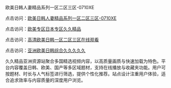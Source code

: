 欧美日韩人妻精品系列一区二区三区-0710XE

点击访问：<a href="https://heiliaoow5kzm.pages.dev">欧美日韩人妻精品系列一区二区三区-0710XE</a>

点击访问：<a href="https://heiliao2dmwwy.pages.dev">欧美专区日本专区久久精品</a>

点击访问：<a href="https://heiliaoll4qsx.pages.dev">高清欧美日韩一区二区三区在线观看</a>

点击访问：<a href="https://heiliaowzu4ur.pages.dev">亚洲欧美日韩综合久久久久久</a>

久久精品亚洲资源站聚合多国精选视频内容，以高质量画质与快速加载为特色。平台内容覆盖日韩、欧美、国产等多区域题材，支持在线播放与收藏夹功能。用户可按题材、时长与人气标签进行筛选，提供个性化推荐。站点设计注重用户体验，适合追求效率与内容质量的深度用户浏览。

<span style="display:none;">[Canonical link](https://github.com/edc20250710/edc7 ）</span>
